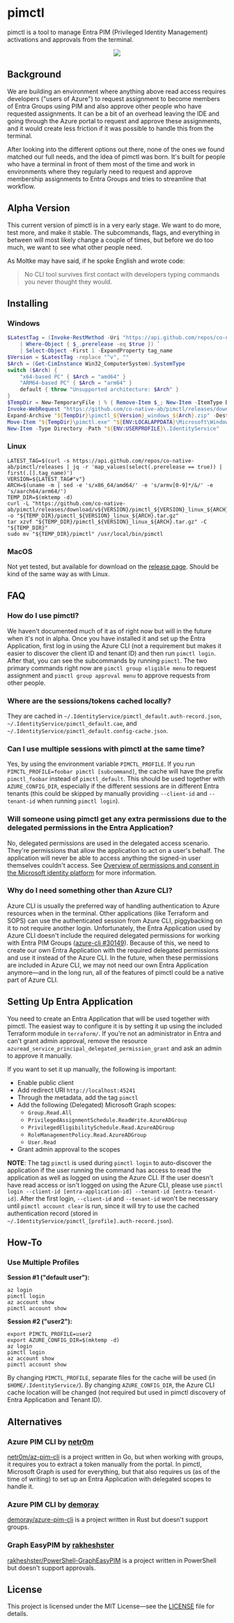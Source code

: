 # pimctl

pimctl is a tool to manage Entra PIM (Privileged Identity Management) activations and approvals from the terminal.

<p align="center">
  <img src="./assets/pimctl_menu_demo.gif">
</p>

## Background

We are building an environment where anything above read access requires developers ("users of Azure") to request assignment to become members of Entra Groups using PIM and also approve other people who have requested assignments. It can be a bit of an overhead leaving the IDE and going through the Azure portal to request and approve these assignments, and it would create less friction if it was possible to handle this from the terminal.

After looking into the different options out there, none of the ones we found matched our full needs, and the idea of pimctl was born. It's built for people who have a terminal in front of them most of the time and work in environments where they regularly need to request and approve membership assignments to Entra Groups and tries to streamline that workflow.

## Alpha Version

This current version of pimctl is in a very early stage. We want to do more, test more, and make it stable. The subcommands, flags, and everything in between will most likely change a couple of times, but before we do too much, we want to see what other people need.

As Moltke may have said, if he spoke English and wrote code:

> No CLI tool survives first contact with developers typing commands you never thought they would.

## Installing

### Windows

```powershell
$LatestTag = (Invoke-RestMethod -Uri "https://api.github.com/repos/co-native-ab/pimctl/releases" `
    | Where-Object { $_.prerelease -eq $true }) `
    | Select-Object -First 1 -ExpandProperty tag_name
$Version = $LatestTag -replace "^v", ""
$Arch = (Get-CimInstance Win32_ComputerSystem).SystemType
switch ($Arch) {
    "x64-based PC" { $Arch = "amd64" }
    "ARM64-based PC" { $Arch = "arm64" }
    default { throw "Unsupported architecture: $Arch" }
}
$TempDir = New-TemporaryFile | % { Remove-Item $_; New-Item -ItemType Directory -Path $_ }
Invoke-WebRequest "https://github.com/co-native-ab/pimctl/releases/download/v${Version}/pimctl_${Version}_windows_${Arch}.zip" -OutFile "${TempDir}\pimctl_${Version}_windows_${Arch}.zip"
Expand-Archive "${TempDir}\pimctl_${Version}_windows_${Arch}.zip" -DestinationPath "${TempDir}"
Move-Item "${TempDir}\pimctl.exe" "${ENV:LOCALAPPDATA}\Microsoft\WindowsApps\"
New-Item -Type Directory -Path "${ENV:USERPROFILE}\.IdentityService"
```

### Linux

```shell
LATEST_TAG=$(curl -s https://api.github.com/repos/co-native-ab/pimctl/releases | jq -r 'map_values(select(.prerelease == true)) | first(.[].tag_name)')
VERSION=${LATEST_TAG#"v"}
ARCH=$(uname -m | sed -e 's/x86_64/amd64/' -e 's/armv[0-9]*/&/' -e 's/aarch64/arm64/')
TEMP_DIR=$(mktemp -d)
curl -L "https://github.com/co-native-ab/pimctl/releases/download/v${VERSION}/pimctl_${VERSION}_linux_${ARCH}.tar.gz" -o "${TEMP_DIR}/pimctl_${VERSION}_linux_${ARCH}.tar.gz"
tar xzvf "${TEMP_DIR}/pimctl_${VERSION}_linux_${ARCH}.tar.gz" -C "${TEMP_DIR}"
sudo mv "${TEMP_DIR}/pimctl" /usr/local/bin/pimctl
```

### MacOS

Not yet tested, but available for download on the [release page](https://github.com/co-native-ab/pimctl/releases). Should be kind of the same way as with Linux.

## FAQ

### How do I use pimctl?

We haven't documented much of it as of right now but will in the future when it's not in alpha. Once you have installed it and set up the Entra Application, first log in using the Azure CLI (not a requirement but makes it easier to discover the client ID and tenant ID) and then run `pimctl login`. After that, you can see the subcommands by running `pimctl`. The two primary commands right now are `pimctl group eligible menu` to request assignment and `pimctl group approval menu` to approve requests from other people.

### Where are the sessions/tokens cached locally?

They are cached in `~/.IdentityService/pimctl_default.auth-record.json`, `~/.IdentityService/pimctl_default.cae`, and `~/.IdentityService/pimctl_default.config-cache.json`.

### Can I use multiple sessions with pimctl at the same time?

Yes, by using the environment variable `PIMCTL_PROFILE`. If you run `PIMCTL_PROFILE=foobar pimctl [subcommand]`, the cache will have the prefix `pimctl_foobar` instead of `pimctl_default`. This should be used together with `AZURE_CONFIG_DIR`, especially if the different sessions are in different Entra tenants (this could be skipped by manually providing `--client-id` and `--tenant-id` when running `pimctl login`).

### Will someone using pimctl get any extra permissions due to the delegated permissions in the Entra Application?

No, delegated permissions are used in the delegated access scenario. They're permissions that allow the application to act on a user's behalf. The application will never be able to access anything the signed-in user themselves couldn't access. See [Overview of permissions and consent in the Microsoft identity platform](https://learn.microsoft.com/entra/identity-platform/permissions-consent-overview#types-of-permissions) for more information.

### Why do I need something other than Azure CLI?

Azure CLI is usually the preferred way of handling authentication to Azure resources when in the terminal. Other applications (like Terraform and SOPS) can use the authenticated session from Azure CLI, piggybacking on it to not require another login. Unfortunately, the Entra Application used by Azure CLI doesn't include the required delegated permissions for working with Entra PIM Groups ([azure-cli #30149](https://github.com/Azure/azure-cli/issues/30149)). Because of this, we need to create our own Entra Application with the required delegated permissions and use it instead of the Azure CLI. In the future, when these permissions are included in Azure CLI, we may not need our own Entra Application anymore—and in the long run, all of the features of pimctl could be a native part of Azure CLI.

## Setting Up Entra Application

You need to create an Entra Application that will be used together with pimctl. The easiest way to configure it is by setting it up using the included Terraform module in `terraform/`. If you're not an administrator in Entra and can't grant admin approval, remove the resource `azuread_service_principal_delegated_permission_grant` and ask an admin to approve it manually.

If you want to set it up manually, the following is important:

- Enable public client
- Add redirect URI `http://localhost:45241`
- Through the metadata, add the tag `pimctl`
- Add the following (Delegated) Microsoft Graph scopes:
  - `Group.Read.All`
  - `PrivilegedAssignmentSchedule.ReadWrite.AzureADGroup`
  - `PrivilegedEligibilitySchedule.Read.AzureADGroup`
  - `RoleManagementPolicy.Read.AzureADGroup`
  - `User.Read`
- Grant admin approval to the scopes

**NOTE**: The tag `pimctl` is used during `pimctl login` to auto-discover the application if the user running the command has access to read the application as well as logged on using the Azure CLI. If the user doesn't have read access or isn't logged on using the Azure CLI, please use `pimctl login --client-id [entra-application-id] --tenant-id [entra-tenant-id]`. After the first login, `--client-id` and `--tenant-id` won't be necessary until `pimctl account clear` is run, since it will try to use the cached authentication record (stored in `~/.IdentityService/pimctl_[profile].auth-record.json`).

## How-To

### Use Multiple Profiles

**Session #1 ("default user"):**

```shell
az login
pimctl login
az account show
pimctl account show
```

**Session #2 ("user2"):**

```shell
export PIMCTL_PROFILE=user2
export AZURE_CONFIG_DIR=$(mktemp -d)
az login
pimctl login
az account show
pimctl account show
```

By changing `PIMCTL_PROFILE`, separate files for the cache will be used (in `$HOME/.IdentityService/`). By changing `AZURE_CONFIG_DIR`, the Azure CLI cache location will be changed (not required but used in pimctl discovery of Entra Application and Tenant ID).

## Alternatives

### Azure PIM CLI by [netr0m](https://github.com/netr0m)

[netr0m/az-pim-cli](https://github.com/netr0m/az-pim-cli) is a project written in Go, but when working with groups, it requires you to extract a token manually from the portal. In pimctl, Microsoft Graph is used for everything, but that also requires us (as of the time of writing) to set up an Entra Application with delegated scopes to handle it.

### Azure PIM CLI by [demoray](https://github.com/demoray)

[demoray/azure-pim-cli](https://github.com/demoray/azure-pim-cli) is a project written in Rust but doesn't support groups.

### Graph EasyPIM by [rakheshster](https://github.com/rakheshster)

[rakheshster/PowerShell-GraphEasyPIM](https://github.com/rakheshster/PowerShell-GraphEasyPIM) is a project written in PowerShell but doesn't support approvals.

## License

This project is licensed under the MIT License—see the [LICENSE](LICENSE) file for details.
